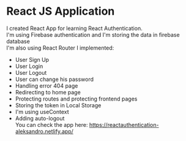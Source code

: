# React JS Application
I created React App for learning React Authentication.  
I'm using Firebase authentication and I'm storing the data in firebase database  
I'm also using React Router
I implemented:  
- User Sign Up  
- User Login  
- User Logout
- User can change his password  
- Handling error 404 page  
- Redirecting to home page  
- Protecting routes and protecting frontend pages   
- Storing the token in Local Storage  
- I'm using useContext  
- Adding auto-logout  
You can check the app here: https://reactauthentication-aleksandro.netlify.app/

